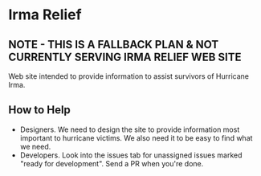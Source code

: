 # Irma Relief

## NOTE - THIS IS A FALLBACK PLAN  & NOT CURRENTLY SERVING IRMA RELIEF WEB SITE

Web site intended to provide information to assist survivors of Hurricane Irma.

## How to Help
- Designers. We need to design the site to provide information most important to hurricane victims. We also need it to be easy to find what we need.
- Developers. Look into the issues tab for unassigned issues marked "ready for development". Send a PR when you're done.
